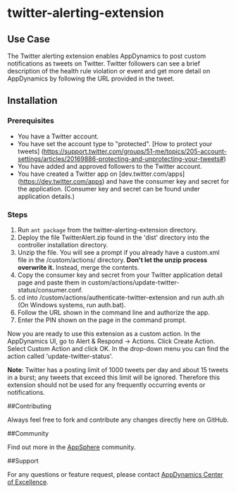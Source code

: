 twitter-alerting-extension
==========================

## Use Case

The Twitter alerting extension enables AppDynamics to post custom notifications as tweets on Twitter. Twitter followers can see a brief description of the health rule violation or event and get more detail on AppDynamics by following the URL provided in the tweet.

## Installation

### Prerequisites

- You have a Twitter account.
- You have set the account type to "protected". [How to protect your tweets] (https://support.twitter.com/groups/51-me/topics/205-account-settings/articles/20169886-protecting-and-unprotecting-your-tweets#)
- You have added and approved followers to the Twitter account.
- You have created a Twitter app on [dev.twitter.com/apps] (https://dev.twitter.com/apps) and have the consumer key and secret for the application. (Consumer key and secret can be found under application details.)

### Steps

1. Run ```ant package``` from the twitter-alerting-extension directory.
2. Deploy the file TwitterAlert.zip found in the 'dist' directory into the controller installation directory.
3. Unzip the file. You will see a prompt if you already have a custom.xml file in the <Controller-install-dir>/custom/actions/ directory. **Don't let the unzip process overwrite it.** Instead, merge the contents.
4. Copy the consumer key and secret from your Twitter application detail page and paste them in custom/actions/update-twitter-status/consumer.conf.
5. cd into <Controller-install-dir>/custom/actions/authenticate-twitter-extension and run auth.sh (On Windows systems, run auth.bat).
6. Follow the URL shown in the command line and authorize the app.
7. Enter the PIN shown on the page in the command prompt.

Now you are ready to use this extension as a custom action. In the AppDynamics UI, go to Alert & Respond -> Actions. Click Create Action. Select Custom Action and click OK. In the drop-down menu you can find the action called 'update-twitter-status'.

**Note**: Twitter has a posting limit of 1000 tweets per day and about 15 tweets in a burst; any tweets that exceed this limit will be ignored. Therefore this extension should not be used for any frequently occurring events or notifications.

##Contributing

Always feel free to fork and contribute any changes directly here on GitHub.

##Community

Find out more in the [AppSphere](http://appsphere.appdynamics.com/t5/eXchange/Twitter-Alerting-Extension/idi-p/5571) community.

##Support

For any questions or feature request, please contact [AppDynamics Center of Excellence](mailto:ace-request@appdynamics.com).


